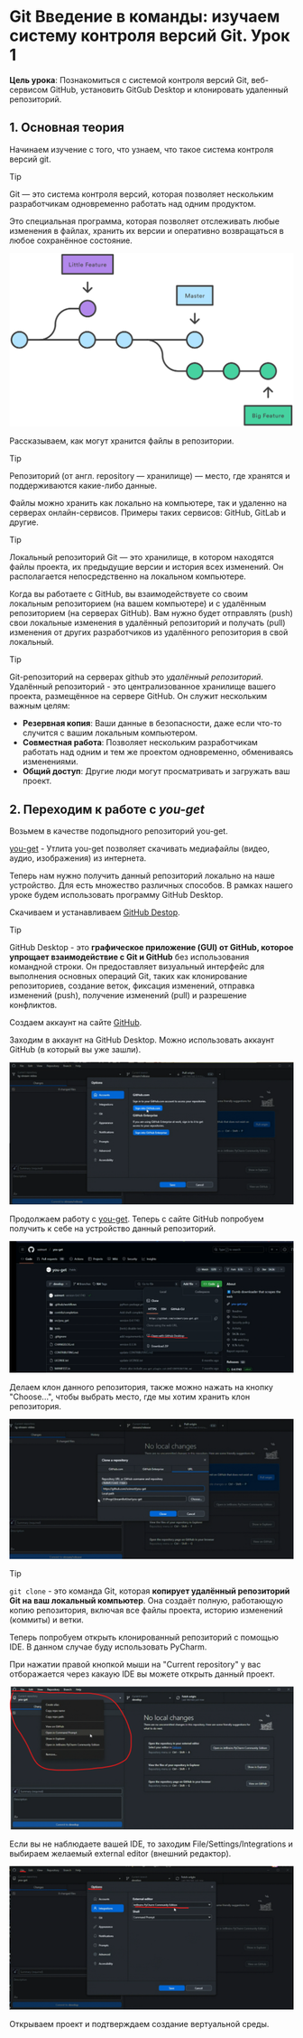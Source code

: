 # Git Введение в команды: изучаем систему контроля версий Git. Урок 1

**Цель урока**: Познакомиться с системой контроля версий Git, веб-сервисом GitHub, установить GitGub Desktop и клонировать удаленный репозиторий.

## 1. Основная теория

Начинаем изучение с того, что узнаем, что такое система контроля версий git.

>[!TIP]
>Git — это система контроля версий, которая позволяет нескольким разработчикам одновременно работать над одним продуктом.
>
>Это специальная программа, которая позволяет отслеживать любые изменения в файлах, хранить их версии и оперативно возвращаться в любое сохранённое состояние.

![alt text](images/1.png)

Рассказываем, как могут хранится файлы в репозитории.

>[!TIP]
>Репозиторий (от англ. repository — хранилище) — место, где хранятся и поддерживаются какие-либо данные.

Файлы можно хранить как локально на компьютере, так и удаленно на серверах онлайн-сервисов. Примеры таких сервисов: GitHub, GitLab и другие.

>[!TIP]
>Локальный репозиторий Git — это хранилище, в котором находятся файлы проекта, их предыдущие версии и история всех изменений. Он располагается непосредственно на локальном компьютере.

Когда вы работаете с GitHub, вы взаимодействуете со своим локальным репозиторием (на вашем компьютере) и с удалённым репозиторием (на серверах GitHub). Вам нужно будет отправлять (push) свои локальные изменения в удалённый репозиторий и получать (pull) изменения от других разработчиков из удалённого репозитория в свой локальный.

>[!TIP]
>Git-репозиторий на серверах github это *удалённый репозиторий*. Удалённый репозиторий - это централизованное хранилище вашего проекта, размещённое на сервере GitHub. Он служит нескольким важным целям:
>
>* **Резервная копия**: Ваши данные в безопасности, даже если что-то случится с вашим локальным компьютером.
>* **Совместная работа**: Позволяет нескольким разработчикам работать над одним и тем же проектом одновременно, обмениваясь изменениями.
>* **Общий доступ**: Другие люди могут просматривать и загружать ваш проект.

## 2. Переходим к работе с *you-get*

Возьмем в качестве подопыдного репозиторий you-get.

[you-get](https://github.com/soimort/you-get?ysclid=m9lytlfnv0311260396) - Утлита you-get позволяет скачивать медиафайлы (видео, аудио, изображения) из интернета.

Теперь нам нужно получить данный репозиторий локально на наше устройство. Для есть множество различных способов. В рамках нашего уроке будем использовать программу GitHub Desktop.

Скачиваем и устанавливаем [GitHub Destop](https://github.com/user-attachments/assets/b5040572-e3ab-49d9-a24b-fb0453ce6b06).

>[!TIP]
>GitHub Desktop - это **графическое приложение (GUI) от GitHub, которое упрощает взаимодействие с Git и GitHub** без использования командной строки. Он предоставляет визуальный интерфейс для выполнения основных операций Git, таких как клонирование репозиториев, создание веток, фиксация изменений, отправка изменений (push), получение изменений (pull) и разрешение конфликтов.

Создаем аккаунт на сайте [GitHub](https://github.com/).

Заходим в аккаунт на GitHub Desktop. Можно использовать аккаунт GitHub (в который вы уже зашли).

![alt text](images/log_in_github_desktop.png)

Продолжаем работу с [you-get](https://github.com/soimort/you-get?ysclid=m9lytlfnv0311260396). Теперь с сайте GitHub попробуем получить к себе на устройство данный репозиторий. 

![alt text](images/open_with_github_desktop.png)

Делаем клон данного репозитория, также можно нажать на кнопку "Choose...", чтобы выбрать место, где мы хотим хранить клон репозитория.

![alt text](images/make_clone.png)

>[!TIP]
>`git clone` - это команда Git, которая **копирует удалённый репозиторий Git на ваш локальный компьютер**. Она создаёт полную, работающую копию репозитория, включая все файлы проекта, историю изменений (коммиты) и ветки.

Теперь попробуем открыть клонированный репозиторий с помощью IDE. В данном случае буду использовать PyCharm. 

При нажатии правой кнопкой мыши на "Current repository" у вас отборажается через какаую IDE вы можете открыть данный проект.

![alt text](images/open_in.png)

Если вы не наблюдаете вашей IDE, то заходим File/Settings/Integrations и выбираем желаемый external editor (внешний редактор).

![alt text](images/external_editor.png)

Открываем проект и подтверждаем создание вертуальной среды.
